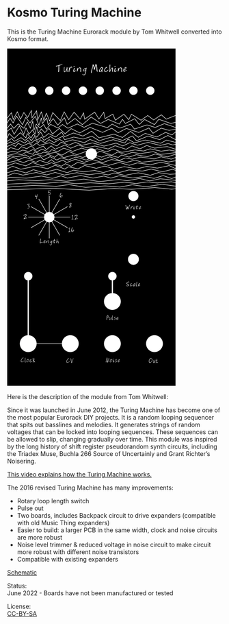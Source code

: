 # Kosmo Turing Machine

This is the Turing Machine Eurorack module by Tom Whitwell converted into Kosmo format.

![](https://github.com/BenRufenacht/KosmoTuringMachine/blob/main/TuringPanelGraphics.png)

Here is the description of the module from Tom Whitwell:

Since it was launched in June 2012, the Turing Machine has become one of the most popular Eurorack DIY projects. It is a random looping sequencer that spits out basslines and melodies. It generates strings of random voltages that can be locked into looping sequences. 
These sequences can be allowed to slip, changing gradually over time. This module was inspired by the long history of shift register pseudorandom synth circuits, including the Triadex Muse, Buchla 266 Source of Uncertainly and Grant Richter’s Noisering.

[This video explains how the Turing Machine works.](https://www.youtube.com/watch?v=Le26BIqB8Y8)  

The 2016 revised Turing Machine has many improvements:  
- Rotary loop length switch 
- Pulse out
- Two boards, includes Backpack circuit to drive expanders (compatible with old Music Thing expanders)  
- Easier to build: a larger PCB in the same width, clock and noise circuits are more robust
- Noise level trimmer & reduced voltage in noise circuit to make circuit more robust with different noise transistors 
- Compatible with existing expanders 


[Schematic](https://github.com/TomWhitwell/TuringMachine/blob/master/Collateral/PDF%20Schematics/TuringMachine2_Schematic_May2016.pdf)

Status:   
June 2022 - Boards have not been manufactured or tested 

License:  
[CC-BY-SA](https://creativecommons.org/licenses/by-sa/3.0/) 
